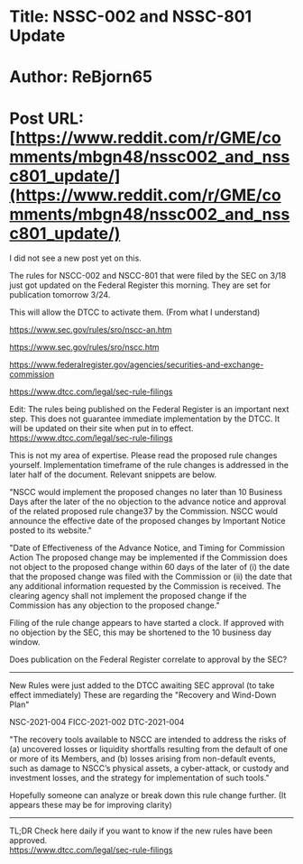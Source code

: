 # Title: NSSC-002 and NSSC-801 Update
# Author: ReBjorn65
# Post URL: [https://www.reddit.com/r/GME/comments/mbgn48/nssc002_and_nssc801_update/](https://www.reddit.com/r/GME/comments/mbgn48/nssc002_and_nssc801_update/)


I did not see a new post yet on this. 

The rules for NSCC-002 and NSCC-801 that were filed by the SEC on 3/18 just got updated on the Federal Register this morning. 
They are set for publication tomorrow 3/24. 

This will allow the DTCC to activate them. (From what I understand)

https://www.sec.gov/rules/sro/nscc-an.htm

https://www.sec.gov/rules/sro/nscc.htm

https://www.federalregister.gov/agencies/securities-and-exchange-commission

https://www.dtcc.com/legal/sec-rule-filings


Edit: The rules being published on the Federal Register is an important next step. This does not guarantee immediate implementation by the DTCC. It will be updated on their site when put in to effect. 
https://www.dtcc.com/legal/sec-rule-filings

This is not my area of expertise. Please read the proposed rule changes yourself. 
Implementation timeframe of the rule changes is addressed in the later half of the document. Relevant snippets are below. 

"NSCC would implement the proposed changes no later than 10 Business Days
after the later of the no objection to the advance notice and approval of the related
proposed rule change37 by the Commission. NSCC would announce the effective date of
the proposed changes by Important Notice posted to its website."

"Date of Effectiveness of the Advance Notice, and Timing for Commission Action
The proposed change may be implemented if the Commission does not object to
the proposed change within 60 days of the later of (i) the date that the proposed change
was filed with the Commission or (ii) the date that any additional information requested
by the Commission is received. The clearing agency shall not implement the proposed
change if the Commission has any objection to the proposed change."

Filing of the rule change appears to have started a clock. 
If approved with no objection by the SEC, this may be shortened to the 10 business day window. 

Does publication on the Federal Register correlate to approval by the SEC?

---

New Rules were just added to the DTCC awaiting SEC approval (to take effect immediately)
These are regarding the "Recovery and Wind-Down Plan" 

NSC-2021-004
FICC-2021-002
DTC-2021-004

"The recovery tools available to NSCC are intended to address the risks of (a) uncovered losses or liquidity
shortfalls resulting from the default of one or more of its Members, and (b) losses arising from
non-default events, such as damage to NSCC’s physical assets, a cyber-attack, or custody and
investment losses, and the strategy for implementation of such tools."

Hopefully someone can analyze or break down this rule change further. 
(It appears these may be for improving clarity)

---

TL;DR Check here daily if you want to know if the new rules have been approved.  
https://www.dtcc.com/legal/sec-rule-filings